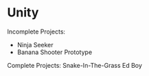 # Unity

Incomplete Projects: 
- Ninja Seeker
- Banana Shooter Prototype

Complete Projects:
Snake-In-The-Grass Ed Boy
